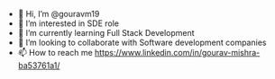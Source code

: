 - 👋 Hi, I’m @gouravm19
- 👀 I’m interested in SDE role
- 🌱 I’m currently learning Full Stack Development 
- 💞️ I’m looking to collaborate with Software development companies 
- 📫 How to reach me https://www.linkedin.com/in/gourav-mishra-ba53761a1/

<!---
gouravm19/gouravm19 is a ✨ special ✨ repository because its `README.md` (this file) appears on your GitHub profile.
You can click the Preview link to take a look at your changes.
--->
